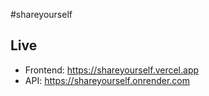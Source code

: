 #shareyourself

## Live

- Frontend: https://shareyourself.vercel.app
- API: https://shareyourself.onrender.com



